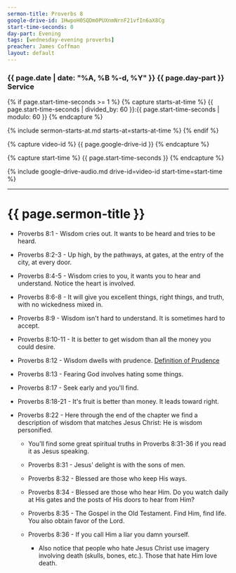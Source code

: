 ```yaml
---
sermon-title: Proverbs 8
google-drive-id: 1HwpoH0SQDm0PUXnmNrnF21vfIn6aX8Cg
start-time-seconds: 0
day-part: Evening
tags: [wednesday-evening proverbs]
preacher: James Coffman
layout: default
---
```


### {{ page.date | date: "%A, %B %-d, %Y" }} {{ page.day-part }} Service

{% if page.start-time-seconds >= 1 %}
{% capture starts-at-time %}
{{ page.start-time-seconds | divided_by: 60 }}:{{ page.start-time-seconds | modulo: 60 }}
{% endcapture %}

{% include sermon-starts-at.md starts-at=starts-at-time %}
{% endif %}

{% capture video-id %}
{{ page.google-drive-id }}
{% endcapture %}

{% capture start-time %}
{{ page.start-time-seconds }}
{% endcapture %}

{% include google-drive-audio.md drive-id=video-id start-time=start-time %}

***

# {{ page.sermon-title }}

- Proverbs 8:1 - Wisdom cries out. It wants to be heard and tries to be heard.

- Proverbs 8:2-3 - Up high, by the pathways, at gates, at the entry of the city, at every door.

- Proverbs 8:4-5 - Wisdom cries to you, it wants you to hear and understand. Notice the heart is involved.

- Proverbs 8:6-8 - It will give you excellent things, right things, and truth, with no wickedness mixed in.

- Proverbs 8:9 - Wisdom isn't hard to understand. It is sometimes hard to accept.

- Proverbs 8:10-11 - It is better to get wisdom than all the money you could desire.

- Proverbs 8:12 - Wisdom dwells with prudence. [Definition of Prudence](https://webstersdictionary1828.com/Dictionary/prudence)

- Proverbs 8:13 - Fearing God involves hating some things.

- Proverbs 8:17 - Seek early and you'll find.

- Proverbs 8:18-21 - It's fruit is better than money. It leads toward right.

- Proverbs 8:22 - Here through the end of the chapter we find a description of wisdom that matches Jesus Christ: He is wisdom personified.

    - You'll find some great spiritual truths in Proverbs 8:31-36 if you read it as Jesus speaking.

    - Proverbs 8:31 - Jesus' delight is with the sons of men.

    - Proverbs 8:32 - Blessed are those who keep His ways.

    - Proverbs 8:34 - Blessed are those who hear Him. Do you watch daily at His gates and the posts of His doors to hear from Him?

    - Proverbs 8:35 - The Gospel in the Old Testament. Find Him, find life. You also obtain favor of the Lord.

    - Proverbs 8:36 - If you call Him a liar you damn yourself.
    
        - Also notice that people who hate Jesus Christ use imagery involving death (skulls, bones, etc.). Those that hate Him love death.